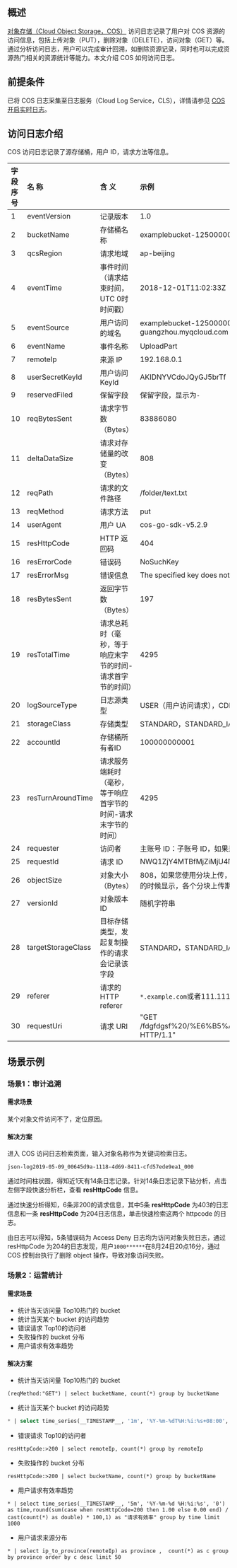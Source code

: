 ## 概述 

[对象存储（Cloud Object Storage，COS）](https://console.cloud.tencent.com/cos5) 访问日志记录了用户对 COS 资源的访问信息，包括上传对象（PUT），删除对象（DELETE），访问对象（GET）等。通过分析访问日志，用户可以完成审计回溯，如删除资源记录，同时也可以完成资源热门相关的资源统计等能力。本文介绍 COS 如何访问日志。


## 前提条件

已将 COS 日志采集至日志服务（Cloud Log Service，CLS），详情请参见 [COS 开启实时日志](https://intl.cloud.tencent.com/document/product/614/42885)。


## 访问日志介绍

COS 访问日志记录了源存储桶，用户 ID，请求方法等信息。

| 字段序号 | 名 称              | 含 义                                                        | 示例                                                         |
| :------- | :----------------- | :----------------------------------------------------------- | :----------------------------------------------------------- |
| 1        | eventVersion       | 记录版本                                                     | 1.0                                                          |
| 2        | bucketName         | 存储桶名称                                                   | examplebucket-1250000000                                     |
| 3        | qcsRegion          | 请求地域                                                     | ap-beijing                                                   |
| 4        | eventTime          | 事件时间（请求结束时间，UTC 0时 时间戳）                     | 2018-12-01T11:02:33Z                                         |
| 5        | eventSource        | 用户访问的域名                                               | examplebucket-1250000000.cos.ap-guangzhou.myqcloud.com       |
| 6        | eventName          | 事件名称                                                     | UploadPart                                                   |
| 7        | remoteIp           | 来源 IP                                                      | 192.168.0.1                                                  |
| 8        | userSecretKeyId    | 用户访问 KeyId                                               | AKIDNYVCdoJQyGJ5brTf                                         |
| 9        | reservedFiled      | 保留字段                                                     | 保留字段，显示为`-`                                        |
| 10       | reqBytesSent       | 请求字节数（Bytes）                                          | 83886080                                                     |
| 11       | deltaDataSize      | 请求对存储量的改变（Bytes）                                  | 808                                                          |
| 12       | reqPath            | 请求的文件路径                                               | /folder/text.txt                                             |
| 13       | reqMethod          | 请求方法                                                     | put                                                          |
| 14       | userAgent          | 用户 UA                                                      | cos-go-sdk-v5.2.9                                            |
| 15       | resHttpCode        | HTTP 返回码                                                  | 404                                                          |
| 16       | resErrorCode       | 错误码                                                       | NoSuchKey                                                    |
| 17       | resErrorMsg        | 错误信息                                                     | The specified key does not exist.                            |
| 18       | resBytesSent       | 返回字节数（Bytes）                                          | 197                                                          |
| 19       | resTotalTime       | 请求总耗时（毫秒，等于响应末字节的时间-请求首字节的时间）    | 4295                                                         |
| 20       | logSourceType      | 日志源类型                                                   | USER（用户访问请求），CDN（CDN 回源请求）                    |
| 21       | storageClass       | 存储类型                                                     | STANDARD，STANDARD_IA，ARCHIVE                               |
| 22       | accountId          | 存储桶所有者ID                                               | 100000000001                                                 |
| 23       | resTurnAroundTime  | 请求服务端耗时（毫秒，等于响应首字节的时间-请求末字节的时间） | 4295                                                         |
| 24       | requester          | 访问者                                                       | 主账号 ID：子账号 ID，如果是匿名访问则显示`-`。              |
| 25       | requestId          | 请求 ID                                                      | NWQ1ZjY4MTBfMjZiMjU4NjRfOWI1N180NDBiYTY=                     |
| 26       | objectSize         | 对象大小（Bytes）                                            | 808，如果您使用分块上传，objectSize 字段只会在完成上传的时候显示，各个分块上传期间该字段显示`-` |
| 27       | versionId          | 对象版本 ID                                                  | 随机字符串                                                   |
| 28       | targetStorageClass | 目标存储类型，发起复制操作的请求会记录该字段                 | STANDARD，STANDARD_IA，ARCHIVE                               |
| 29       | referer            | 请求的 HTTP referer                                          | `*.example.com`或者111.111.111.1                             |
| 30       | requestUri         | 请求 URI                                                     | "GET /fdgfdgsf%20/%E6%B5%AE%E7%82%B9%E6%95%B0 HTTP/1.1"      |


## 场景示例

### 场景1：审计追溯

#### 需求场景

某个对象文件访问不了，定位原因。


#### 解决方案

进入 COS 访问日志检索页面，输入对象名称作为关键词检索日志。
```
json-log2019-05-09_00645d9a-1118-4d69-8411-cfd57ede9ea1_000
```

通过时间柱状图，得知近1天有14条日志记录。针对14条日志记录下钻分析，点击左侧字段快速分析栏，查看 **resHttpCode** 信息。

通过快速分析得知，6条非200的请求信息，其中5条 **resHttpCode** 为403的日志信息和一条 **resHttpCode** 为204日志信息，单击快速检索这两个 httpcode 的日志。

由日志可以得知，5条错误码为 Access Deny 日志均为访问对象失败日志，通过 resHttpCode 为204的日志发现，用户`1000******`在8月24日20点16分，通过 COS 控制台执行了删除 object 操作，导致对象访问失败。

### 场景2：运营统计

#### 需求场景

- 统计当天访问量 Top10热门的 bucket
- 统计当天某个 bucket 的访问趋势
- 错误请求 Top10的访问者
- 失败操作的 bucket 分布
- 用户请求有效率趋势

#### 解决方案

- 统计当天访问量 Top10热门的 bucket
```
(reqMethod:"GET") | select bucketName, count(*) group by bucketName
```

- 统计当天某个 bucket 的访问趋势
```sql
* | select time_series(__TIMESTAMP__, '1m', '%Y-%m-%dT%H:%i:%s+08:00', '0') AS time, count(*) as pv, reqMethod group by time, reqMethod order by time limit 200
```

- 错误请求 Top10的访问者
```
resHttpCode:>200 | select remoteIp, count(*) group by remoteIp
```

- 失败操作的 bucket 分布
```
resHttpCode:>200 | select bucketName, count(*) group by bucketName
```

- 用户请求有效率趋势
```
* | select time_series(__TIMESTAMP__, '5m', '%Y-%m-%d %H:%i:%s', '0')  as time,round(sum(case when resHttpCode=200 then 1.00 else 0.00 end) / cast(count(*) as double) * 100,1) as "请求有效率" group by time limit 1000
```

- 用户请求来源分布
```
* | select ip_to_province(remoteIp) as province ,  count(*) as c group by province order by c desc limit 50
```





